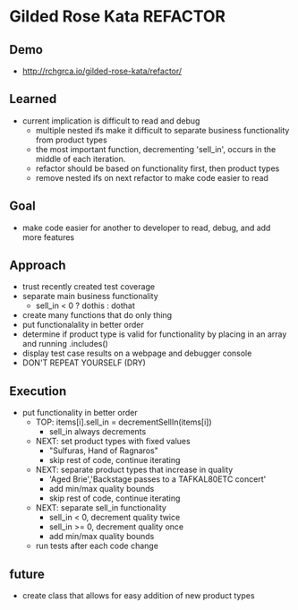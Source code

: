 # Gilded Rose Kata REFACTOR

## Demo
* http://rchgrca.io/gilded-rose-kata/refactor/

## Learned
* current implication is difficult to read and debug
  * multiple nested ifs make it difficult to separate business functionality from product types
  * the most important function, decrementing 'sell_in', occurs in the middle of each iteration.
  * refactor should be based on functionality first, then product types
  * remove nested ifs on next refactor to make code easier to read


## Goal
* make code easier for another to developer to read, debug, and add more features

## Approach
* trust recently created test coverage
* separate main business functionality
  * sell_in < 0 ? dothis : dothat
* create many functions that do only thing
* put functionalality in better order
* determine if product type is valid for functionality by placing in an array and running .includes()
* display test case results on a webpage and debugger console
* DON'T REPEAT YOURSELF (DRY)

## Execution
* put functionality in better order
  * TOP: items[i].sell_in = decrementSellIn(items[i])
    * sell_in always decrements
  * NEXT: set product types with fixed values
    * "Sulfuras, Hand of Ragnaros"
    * skip rest of code, continue iterating
  * NEXT: separate product types that increase in quality
    * 'Aged Brie','Backstage passes to a TAFKAL80ETC concert'
    * add min/max quality bounds
    * skip rest of code, continue iterating
  * NEXT: separate sell_in functionality
    * sell_in < 0, decrement quality twice
    * sell_in >= 0, decrement quality once
    * add min/max quality bounds
  * run tests after each code change

## future
* create class that allows for easy addition of new product types
